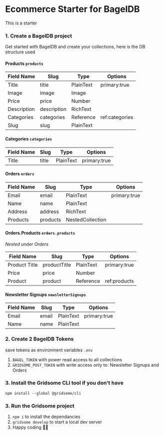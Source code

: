# Ecommerce Starter for BagelDB

This is a starter

### 1. Create a BagelDB project

Get started with BagelDB and create your collections, here is the DB structure used

#### Products `products`

| Field Name  | Slug        | Type      | Options        |
| ----------- | ----------- | --------- | -------------- |
| Title       | title       | PlainText | primary:true   |
| Image       | image       | Image     |                |
| Price       | price       | Number    |                |
| Description | description | RichText  |                |
| Categories  | categories  | Reference | ref:categories |
| Slug        | slug        | PlainText |                |

#### Categories `categories`

| Field Name | Slug  | Type      | Options      |
| ---------- | ----- | --------- | ------------ |
| Title      | title | PlainText | primary:true |

#### Orders `orders`

| Field Name | Slug     | Type             | Options      |
| ---------- | -------- | ---------------- | ------------ |
| Email      | email    | PlainText        | primary:true |
| Name       | name     | PlainText        |              |
| Address    | address  | RichText         |              |
| Products   | products | NestedCollection |              |

#### Orders.Products `orders.products`

_Nested under Orders_

| Field Name    | Slug         | Type      | Options      |
| ------------- | ------------ | --------- | ------------ |
| Product Title | productTitle | PlainText | primary:true |
| Price         | price        | Number    |              |
| Product       | product      | Reference | ref:products |

#### Newsletter Signups `newsletterSignups`

| Field Name | Slug  | Type      | Options      |
| ---------- | ----- | --------- | ------------ |
| Email      | email | PlainText | primary:true |
| Name       | name  | PlainText |              |

### 2. Create 2 BagelDB Tokens

save tokens as environment variables `.env`

1. `BAGEL_TOKEN` with power read access to all collections
2. `GRIDSOME_POST_TOKEN` with write access only to: Newsletter Signups and Orders

### 3. Install the Gridsome CLI tool if you don't have

`npm install --global @gridsome/cli`

### 3. Run the Gridsome project

1. `npm i` to install the dependancies
2. `gridsome develop` to start a local dev server
3. Happy coding 🎉🙌
